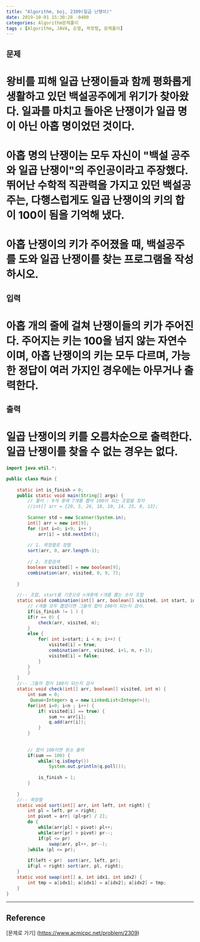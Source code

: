 ```yaml
---
title: "Algorithm, boj, 2309(일곱 난쟁이)"
date: 2019-10-01 15:30:28 -0400
categories: Algorithm문제풀이
tags : [Algorithm, JAVA, 순열, 퀵정렬, 문제풀이]
---
```

## 문제
# 왕비를 피해 일곱 난쟁이들과 함께 평화롭게 생활하고 있던 백설공주에게 위기가 찾아왔다. 일과를 마치고 돌아온 난쟁이가 일곱 명이 아닌 아홉 명이었던 것이다.
# 아홉 명의 난쟁이는 모두 자신이 "백설 공주와 일곱 난쟁이"의 주인공이라고 주장했다. 뛰어난 수학적 직관력을 가지고 있던 백설공주는, 다행스럽게도 일곱 난쟁이의 키의 합이 100이 됨을 기억해 냈다.
# 아홉 난쟁이의 키가 주어졌을 때, 백설공주를 도와 일곱 난쟁이를 찾는 프로그램을 작성하시오.

## 입력
# 아홉 개의 줄에 걸쳐 난쟁이들의 키가 주어진다. 주어지는 키는 100을 넘지 않는 자연수이며, 아홉 난쟁이의 키는 모두 다르며, 가능한 정답이 여러 가지인 경우에는 아무거나 출력한다.

## 출력
# 일곱 난쟁이의 키를 오름차순으로 출력한다. 일곱 난쟁이를 찾을 수 없는 경우는 없다.

```java
import java.util.*;

public class Main {
	
	static int is_finish = 0;
	public static void main(String[] args) {
		// 풀이 : 9개 중에 7개를 뽑아 100이 되는 조합을 찾자
		//int[] arr = {20, 5, 26, 18, 10, 14, 25, 8, 13};
		
		Scanner std = new Scanner(System.in);
		int[] arr = new int[9];
		for (int i=0; i<9; i++ )
			arr[i] = std.nextInt();
		
		// 1. 퀵정렬로 정렬
		sort(arr, 0, arr.length-1);
		
		// 2. 조합검색
		boolean visited[] = new boolean[9];
		combination(arr, visited, 0, 9, 7);
		
	}
	
	//-- 조합, start를 기준으로 n개중에 r개를 뽑는 숫자 조합
	static void combination(int[] arr, boolean[] visited, int start, int n, int r) {
		// r개를 모두 뽑았다면 그들의 합이 100이 되는지 검사.
		if(is_finish != 1 ) {
		if(r == 0) {
			check(arr, visited, n);
		}
		else {
			for( int i=start; i < n; i++) {
				visited[i] = true;
				combination(arr, visited, i+1, n, r-1);
				visited[i] = false;
			}
		}
		}
	}
	//-- 그들의 합이 100이 되는지 검사
	static void check(int[] arr, boolean[] visited, int n) {
		int sum = 0;
		 Queue<Integer> q = new LinkedList<Integer>();
		for(int i=0; i<n ; i++) {
			if( visited[i] == true) {
				sum += arr[i];
				q.add(arr[i]);
			}
		}
		
		
		// 합이 100이면 원소 출력
		if(sum == 100) {
			while(!q.isEmpty())
				System.out.println(q.poll());
			
			is_finish = 1;
		}	
		
	}
	//-- 퀵정렬
	static void sort(int[] arr, int left, int right) {
		int pl = left, pr = right;
		int pivot = arr[ (pl+pr) / 2];
		do {
			while(arr[pl] < pivot) pl++;
			while(arr[pr] > pivot) pr--;
			if(pl <= pr)
				swap(arr, pl++, pr--);
		}while (pl <= pr);
		
		if(left < pr)  sort(arr, left, pr);
		if(pl < right) sort(arr, pl, right);
	}
	static void swap(int[] a, int idx1, int idx2) {
		int tmp = a[idx1]; a[idx1] = a[idx2]; a[idx2] = tmp;
	}
}
```
---
## Reference 
[문제로 가기] (https://www.acmicpc.net/problem/2309)
